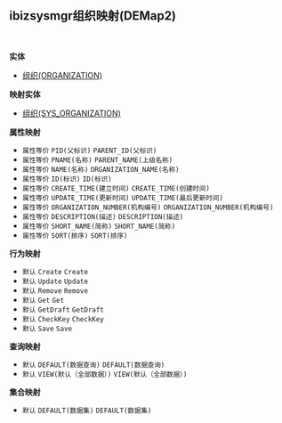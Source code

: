 ## ibizsysmgr组织映射(DEMap2) <!-- {docsify-ignore-all} -->



<br>

<p class="panel-title"><b>实体</b></p>

* [组织(ORGANIZATION)](module/Base/ORGANIZATION)

<p class="panel-title"><b>映射实体</b></p>

* [组织(SYS_ORGANIZATION)](module/ibizsysmgr/SYS_ORGANIZATION)


<p class="panel-title"><b>属性映射</b></p>

* `属性等价`
`PID(父标识)` <i class="fa fa-angle-double-right"/></i> `PARENT_ID(父标识)`
* `属性等价`
`PNAME(名称)` <i class="fa fa-angle-double-right"/></i> `PARENT_NAME(上级名称)`
* `属性等价`
`NAME(名称)` <i class="fa fa-angle-double-right"/></i> `ORGANIZATION_NAME(名称)`
* `属性等价`
`ID(标识)` <i class="fa fa-angle-double-right"/></i> `ID(标识)`
* `属性等价`
`CREATE_TIME(建立时间)` <i class="fa fa-angle-double-right"/></i> `CREATE_TIME(创建时间)`
* `属性等价`
`UPDATE_TIME(更新时间)` <i class="fa fa-angle-double-right"/></i> `UPDATE_TIME(最后更新时间)`
* `属性等价`
`ORGANIZATION_NUMBER(机构编号)` <i class="fa fa-angle-double-right"/></i> `ORGANIZATION_NUMBER(机构编号)`
* `属性等价`
`DESCRIPTION(描述)` <i class="fa fa-angle-double-right"/></i> `DESCRIPTION(描述)`
* `属性等价`
`SHORT_NAME(简称)` <i class="fa fa-angle-double-right"/></i> `SHORT_NAME(简称)`
* `属性等价`
`SORT(排序)` <i class="fa fa-angle-double-right"/></i> `SORT(排序)`

<p class="panel-title"><b>行为映射</b></p>

* `默认`
`Create` <i class="fa fa-angle-double-right"/></i> `Create`
* `默认`
`Update` <i class="fa fa-angle-double-right"/></i> `Update`
* `默认`
`Remove` <i class="fa fa-angle-double-right"/></i> `Remove`
* `默认`
`Get` <i class="fa fa-angle-double-right"/></i> `Get`
* `默认`
`GetDraft` <i class="fa fa-angle-double-right"/></i> `GetDraft`
* `默认`
`CheckKey` <i class="fa fa-angle-double-right"/></i> `CheckKey`
* `默认`
`Save` <i class="fa fa-angle-double-right"/></i> `Save`

<p class="panel-title"><b>查询映射</b></p>

* `默认`
`DEFAULT(数据查询)` <i class="fa fa-angle-double-right"/></i> `DEFAULT(数据查询)` 
* `默认`
`VIEW(默认（全部数据）)` <i class="fa fa-angle-double-right"/></i> `VIEW(默认（全部数据）)` 

<p class="panel-title"><b>集合映射</b></p>

* `默认`
`DEFAULT(数据集)` <i class="fa fa-angle-double-right"/></i> `DEFAULT(数据集)` 

